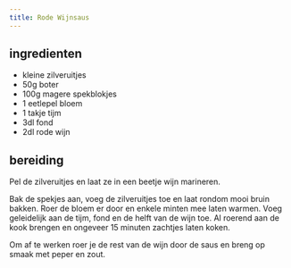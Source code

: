 ```yaml
---
title: Rode Wijnsaus
---
```


##  ingredienten 

* kleine zilveruitjes
* 50g boter
* 100g magere spekblokjes
* 1 eetlepel bloem
* 1 takje tijm
* 3dl fond
* 2dl rode wijn

##  bereiding 

Pel de zilveruitjes en laat ze in een beetje wijn marineren.

Bak de spekjes aan, voeg de zilveruitjes toe en laat rondom mooi bruin bakken. Roer de bloem er door en enkele minten mee laten warmen. Voeg geleidelijk aan de tijm, fond en de helft van de wijn toe. Al roerend aan de kook brengen en ongeveer 15 minuten zachtjes laten koken. 

Om af te werken roer je de rest van de wijn door de saus en breng op smaak met peper en zout.

